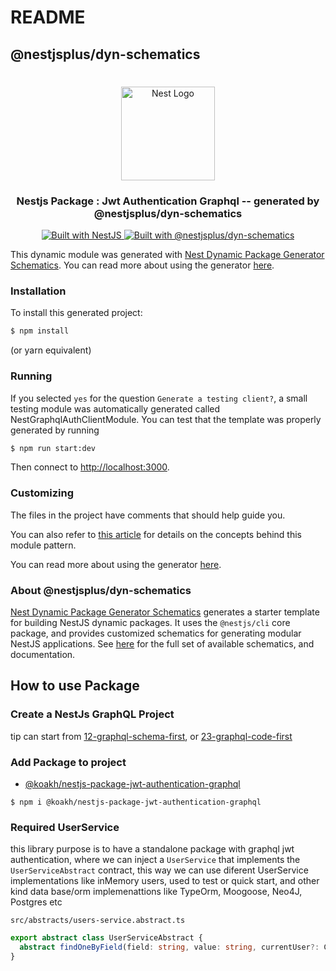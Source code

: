# README
## @nestjsplus/dyn-schematics

<h1 align="center"></h1>

<div align="center">
  <a href="http://nestjs.com/" target="_blank">
    <img src="https://nestjs.com/img/logo_text.svg" width="150" alt="Nest Logo" />
  </a>
</div>

<h3 align="center">Nestjs Package : Jwt Authentication Graphql -- generated by @nestjsplus/dyn-schematics</h3>

<div align="center">
  <a href="https://nestjs.com" target="_blank">
    <img src="https://img.shields.io/badge/built%20with-NestJs-red.svg" alt="Built with NestJS">
  </a>
  <a href="https://github.com/nestjsplus/dyn-schematics" target="_blank">
    <img src="https://img.shields.io/badge/Built%20with-%40nestjsplus%2Fdyn--schematics-brightgreen" alt="Built with @nestjsplus/dyn-schematics">
  </a>
</div>

This dynamic module was generated with [Nest Dynamic Package Generator Schematics](https://github.com/nestjsplus/dyn-schematics).  You can read more about using the generator [here](https://github.com/nestjsplus/dyn-schematics).

### Installation

To install this generated project:

```bash
$ npm install
```

(or yarn equivalent)

### Running

If you selected `yes` for the question `Generate a testing client?`, a small testing module was automatically generated
called NestGraphqlAuthClientModule.  You can test that the template was properly generated by running

```bash
$ npm run start:dev
```

Then connect to [http://localhost:3000](http://localhost:3000).

### Customizing

The files in the project have comments that should help guide you.

You can also refer to [this article](https://dev.to/nestjs/advanced-nestjs-how-to-build-completely-dynamic-nestjs-modules-1370) for details on the concepts behind this module pattern.

You can read more about using the generator [here](https://github.com/nestjsplus/dyn-schematics).

### About @nestjsplus/dyn-schematics

[Nest Dynamic Package Generator Schematics](https://github.com/nestjsplus/dyn-schematics) generates a starter template for building NestJS dynamic packages.  It uses the `@nestjs/cli` core package, and provides customized schematics for generating modular NestJS applications.  See [here](https://github.com/nestjsplus/dyn-schematics) for the full set of available schematics, and documentation.

## How to use Package

### Create a NestJs GraphQL Project

tip can start from [12-graphql-schema-first](https://github.com/nestjs/nest/tree/master/sample/12-graphql-schema-first), or [23-graphql-code-first](https://github.com/nestjs/nest/tree/master/sample/23-graphql-code-first)

### Add Package to project

- [@koakh/nestjs-package-jwt-authentication-graphql](https://www.npmjs.com/package/@koakh/nestjs-package-jwt-authentication-graphql)

```shell
$ npm i @koakh/nestjs-package-jwt-authentication-graphql
```
### Required UserService

this library purpose is to have a standalone package with graphql jwt authentication, where we can inject a `UserService` that implements the `UserServiceAbstract` contract, this way we can use diferent UserService implementations like inMemory users, used to test or quick start, and other kind data base/orm implemenattions like TypeOrm, Moogoose, Neo4J, Postgres etc

`src/abstracts/users-service.abstract.ts`

```typescript
export abstract class UserServiceAbstract {
  abstract findOneByField(field: string, value: string, currentUser?: CurrentUserPayload) : Promise<AuthUser | undefined>;
}
```

